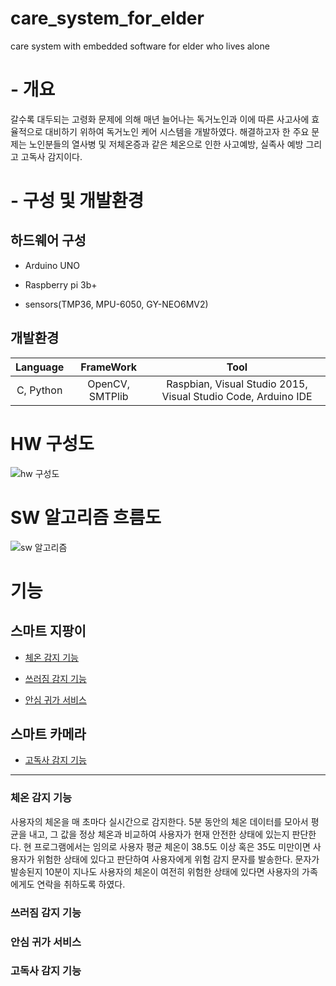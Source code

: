 # care_system_for_elder
care system with embedded software for elder who lives alone

# - 개요
 갈수록 대두되는 고령화 문제에 의해 매년 늘어나는 독거노인과 이에 따른 사고사에 효율적으로 대비하기 위하여 독거노인 케어 시스템을 개발하였다. 해결하고자 한 주요 문제는 노인분들의 열사병 및 저체온증과 같은 체온으로 인한 사고예방, 실족사 예방 그리고 고독사 감지이다.

# - 구성 및 개발환경
## 하드웨어 구성
- Arduino UNO

- Raspberry pi 3b+

- sensors(TMP36, MPU-6050, GY-NEO6MV2)

## 개발환경
| <center>Language</center> | <center>FrameWork</center> | <center>Tool</center> |
|:--------:|:--------:|:--------:|
| C, Python | OpenCV, SMTPlib | Raspbian, Visual Studio 2015, Visual Studio Code, Arduino IDE |

# HW 구성도
![hw 구성도](https://user-images.githubusercontent.com/48172859/70374833-906bc180-193a-11ea-8394-1b4911822483.png)

# SW 알고리즘 흐름도
![sw 알고리즘](https://user-images.githubusercontent.com/48172859/70374856-db85d480-193a-11ea-81f1-a5ce261c3b71.png)

# 기능
## 스마트 지팡이

- [체온 감지 기능](https://github.com/artiiicy/Care_system_for_elder/blob/master/README.md#%EC%B2%B4%EC%98%A8-%EA%B0%90%EC%A7%80-%EA%B8%B0%EB%8A%A5)

- [쓰러짐 감지 기능](https://github.com/artiiicy/Dictionary_using_IDF/blob/master/README.md#쓰러짐감지기능)

- [안심 귀가 서비스](https://github.com/artiiicy/Dictionary_using_IDF/blob/master/README.md#안심귀가서비스)

## 스마트 카메라

- [고독사 감지 기능](https://github.com/artiiicy/Dictionary_using_IDF/blob/master/README.md#고독사감지기능)

-----

### 체온 감지 기능
사용자의 체온을 매 초마다 실시간으로 감지한다. 5분 동안의 체온 데이터를 모아서 평균을 내고, 그 값을 정상 체온과 비교하여 사용자가 현재 안전한 상태에 있는지 판단한다. 현 프로그램에서는 임의로 사용자 평균 체온이 38.5도 이상 혹은 35도 미만이면 사용자가 위험한 상태에 있다고 판단하여 사용자에게 위험 감지 문자를 발송한다. 문자가 발송된지 10분이 지나도 사용자의 체온이 여전히 위험한 상태에 있다면 사용자의 가족에게도 연락을 취하도록 하였다.

### 쓰러짐 감지 기능


### 안심 귀가 서비스

### 고독사 감지 기능
